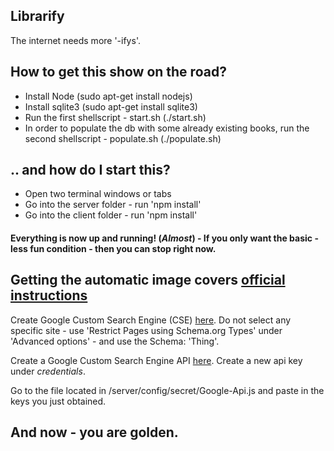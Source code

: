 ## Librarify
The internet needs more '-ifys'.

## How to get this show on the road?
* Install Node (sudo apt-get install nodejs)
* Install sqlite3 (sudo apt-get install sqlite3)
* Run the first shellscript - start.sh (./start.sh)
* In order to populate the db with some already existing books, run the second shellscript - populate.sh (./populate.sh) 

## .. and how do I start this?
* Open two terminal windows or tabs
* Go into the server folder - run 'npm install'
* Go into the client folder - run 'npm install'

#### Everything is now up and running! (*Almost*) - If you only want the basic - less fun condition - then you can stop  right now.

## Getting the automatic image covers [official instructions](https://github.com/vadimdemedes/google-images)
Create Google Custom Search Engine (CSE) [here](https://cse.google.com/cse).
Do not select any specific site - use 'Restrict Pages using Schema.org Types' under 'Advanced options' - and use the Schema: 'Thing'.

Create a Google Custom Search Engine API [here](https://console.developers.google.com).
Create a new api key under *credentials*.

Go to the file located in /server/config/secret/Google-Api.js and paste in the keys you just obtained. 

## And now - you are golden.
